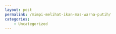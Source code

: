 ```yaml
---
layout: post
permalink: /mimpi-melihat-ikan-mas-warna-putih/
categories:
    - Uncategorized
---
```


